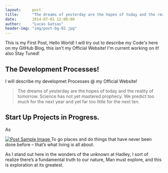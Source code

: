 ```yaml
---
layout:     post
title:      "The dreams of yesterday are the hopes of today and the reality of tomorrow."
date:       2014-07-01 12:00:00
author:     "Lucas Gatsas"
header-img: "img/post-bg-02.jpg"
---
```


<p>This is my First Post, Hello World! I will try out to describe my Code's here on my GitHub Blog, this isn't my Official Website!  I'm current working on it! also Stay Tuned!</p>



<h2 class="section-heading">The Development Processes!</h2>

<p>I will describe my developmet Processes @ my Official Website!</p>



<blockquote>The dreams of yesterday are the hopes of today and the reality of tomorrow. Science has not yet mastered prophecy. We predict too much for the next year and yet far too little for the next ten.</blockquote>


<h2 class="section-heading">Start Up Projects in Progress.</h2>

<p>As </p>

<a href="#">
    <img src="{{ site.baseurl }}/img/post-sample-image.jpg" alt="Post Sample Image">
</a>
<span class="caption text-muted">To go places and do things that have never been done before – that’s what living is all about.</span>



<p>As I stand out here in the wonders of the unknown at Hadley, I sort of realize there’s a fundamental truth to our nature, Man must explore, and this is exploration at its greatest.</p>

